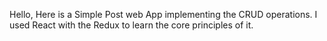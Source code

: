 Hello,
Here is a Simple Post web App implementing the CRUD operations.
I used React with the Redux to learn the core principles of it.
